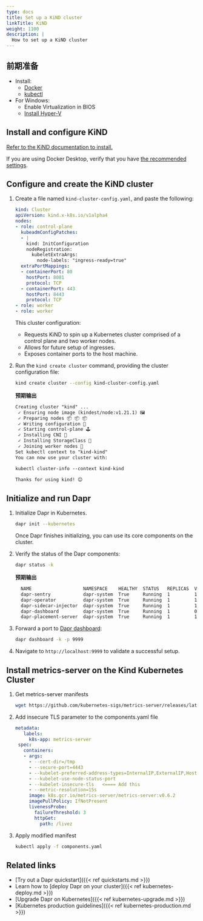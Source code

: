 ```yaml
---
type: docs
title: Set up a KiND cluster
linkTitle: KiND
weight: 1100
description: |
  How to set up a KiND cluster
---
```


## 前期准备

- Install:
  - [Docker](https://docs.docker.com/install/)
  - [kubectl](https://kubernetes.io/docs/tasks/tools/)
- For Windows:
  - Enable Virtualization in BIOS
  - [Install Hyper-V](https://docs.microsoft.com/virtualization/hyper-v-on-windows/quick-start/enable-hyper-v)

## Install and configure KiND

[Refer to the KiND documentation to install.](https://kind.sigs.k8s.io/docs/user/quick-start)

If you are using Docker Desktop, verify that you have [the recommended settings](https://kind.sigs.k8s.io/docs/user/quick-start#settings-for-docker-desktop).

## Configure and create the KiND cluster

1. Create a file named `kind-cluster-config.yaml`, and paste the following:

   ```yaml
   kind: Cluster
   apiVersion: kind.x-k8s.io/v1alpha4
   nodes:
   - role: control-plane
     kubeadmConfigPatches:
     - |
       kind: InitConfiguration
       nodeRegistration:
         kubeletExtraArgs:
           node-labels: "ingress-ready=true"
     extraPortMappings:
     - containerPort: 80
       hostPort: 8081
       protocol: TCP
     - containerPort: 443
       hostPort: 8443
       protocol: TCP
   - role: worker
   - role: worker
   ```

   This cluster configuration:

   - Requests KiND to spin up a Kubernetes cluster comprised of a control plane and two worker nodes.
   - Allows for future setup of ingresses.
   - Exposes container ports to the host machine.

2. Run the `kind create cluster` command, providing the cluster configuration file:

   ```bash
   kind create cluster --config kind-cluster-config.yaml
   ```

   **预期输出**

   ```md
   Creating cluster "kind" ...
    ✓ Ensuring node image (kindest/node:v1.21.1) 🖼
    ✓ Preparing nodes 📦 📦 📦
    ✓ Writing configuration 📜
    ✓ Starting control-plane 🕹️
    ✓ Installing CNI 🔌
    ✓ Installing StorageClass 💾
    ✓ Joining worker nodes 🚜
   Set kubectl context to "kind-kind"
   You can now use your cluster with:

   kubectl cluster-info --context kind-kind

   Thanks for using kind! 😊
   ```

## Initialize and run Dapr

1. Initialize Dapr in Kubernetes.

   ```bash
   dapr init --kubernetes
   ```

   Once Dapr finishes initializing, you can use its core components on the cluster.

2. Verify the status of the Dapr components:

   ```bash
   dapr status -k
   ```

   **预期输出**

   ```md
     NAME                   NAMESPACE    HEALTHY  STATUS   REPLICAS  VERSION  AGE  CREATED
     dapr-sentry            dapr-system  True     Running  1         1.5.1    53s  2021-12-10 09:27.17
     dapr-operator          dapr-system  True     Running  1         1.5.1    53s  2021-12-10 09:27.17
     dapr-sidecar-injector  dapr-system  True     Running  1         1.5.1    53s  2021-12-10 09:27.17
     dapr-dashboard         dapr-system  True     Running  1         0.9.0    53s  2021-12-10 09:27.17
     dapr-placement-server  dapr-system  True     Running  1         1.5.1    52s  2021-12-10 09:27.18
   ```

3. Forward a port to [Dapr dashboard](https://docs.dapr.io/reference/cli/dapr-dashboard/):

   ```bash
   dapr dashboard -k -p 9999
   ```

4. Navigate to `http://localhost:9999` to validate a successful setup.

## Install metrics-server on the Kind Kubernetes Cluster

1. Get metrics-server manifests

   ```bash
   wget https://github.com/kubernetes-sigs/metrics-server/releases/latest/download/components.yaml
   ```

2. Add insecure TLS parameter to the components.yaml file

   ```yaml
   metadata:
      labels:
        k8s-app: metrics-server
    spec:
      containers:
      - args:
        - --cert-dir=/tmp
        - --secure-port=4443
        - --kubelet-preferred-address-types=InternalIP,ExternalIP,Hostname
        - --kubelet-use-node-status-port
        - --kubelet-insecure-tls   <==== Add this
        - --metric-resolution=15s
        image: k8s.gcr.io/metrics-server/metrics-server:v0.6.2
        imagePullPolicy: IfNotPresent
        livenessProbe:
          failureThreshold: 3
          httpGet:
            path: /livez
   ```

3. Apply modified manifest

   ```bash
   kubectl apply -f components.yaml
   ```

## Related links

- [Try out a Dapr quickstart]({{< ref quickstarts.md >}})
- Learn how to [deploy Dapr on your cluster]({{< ref kubernetes-deploy.md >}})
- [Upgrade Dapr on Kubernetes]({{< ref kubernetes-upgrade.md >}})
- [Kubernetes production guidelines]({{< ref kubernetes-production.md >}})
